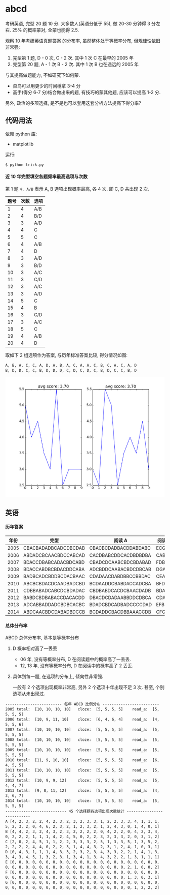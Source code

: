 abcd
====

考研英语, 完型 20 题 10 分. 大多数人(英语分低于 55), 做 20-30 分钟得 3 分左右.
25% 的概率蒙对, 全蒙也能得 2.5.

观察 [10 年考研英语真题答案](https://github.com/JackonYang/abcd/blob/master/data/data.txt)
的分布率, 虽然整体处于等概率分布, 但规律性依旧非常强:

1. 完型第 1 题, D - 0 次, C - 2 次. 其中 1 次 C 在最早的 2005 年
2. 完型第 20 题,  A - 1 次 B - 2 次. 其中 1 次 B 也在遥远的 2005 年

与其提高做题能力, 不如研究下如何蒙.

- 菜鸟可以用更少的时间穩拿 3-4 分
- 高手(得分 6-7 分)结合做出来的题, 有技巧的蒙其他题, 应该可以提高 1-2 分.

另外, 政治的多项选择, 是不是也可以套用这套分析方法提高下得分率?

代码用法
--------

依赖 python 库:

- matplotlib

运行:

```shell
$ python trick.py
```

#### 近 10 年完型填空各题频率最高选项与次数

第 1 题 `4, A/B` 表示 A, B 选项出现概率最高, 各 4 次. 即 C, D 共出现 2 次.

题号 | 次数 | 选项
---- | ---- | ----
1 | 4 | A/B
2 | 4 | B/D
3 | 3 | A/D
4 | 4 | C
5 | 5 | C
6 | 4 | A/B
7 | 4 | D
8 | 3 | A/D
9 | 3 | B/D
10 | 3 | A/C
11 | 3 | C/D
12 | 3 | A/C
13 | 3 | A/D
14 | 5 | C
15 | 4 | B
16 | 3 | C/D
17 | 3 | A/C
18 | 5 | C
19 | 4 | A/B
20 | 4 | D

取如下 2 组选项作为答案, 与历年标准答案比较, 得分情况如图:
```shell
A, B, A, C, C, A, D, A, B, A, C, A, A, C, B, C, A, C, A, D
B, D, D, C, C, B, D, D, D, C, D, C, D, C, B, D, C, C, B, D
```

![scores](figures/predict_by_most_freq_total.png "top freq scores")


英语
----

#### 历年答案

年份 | 完型 | 阅读 A | 阅读 B
---- | ---- | ------ | ------
2005 | CBACBADADBCADCDBCDAB | CBACBCDADBACDDABDABC | ECGFB
2006 | ABDADCBCAACBDCCABCAD | CACDBABCDDCACDBDBDBA | CABFD
2007 | BDACCDBABCADACBDCABD | CBADCDCAABCBDCBDABAD | FDBCE
2008 | BDACCABDBCBDACDDCABA | ADCBDDCAABACBDCDBCAB | DGACE
2009 | BADBCADCBDDBCDACBAAC | CDADAACDABDBBCCBBDAC | CEABG
2010 | ABCBCBDACDCAADBADCBD | BCDAADDCBABDACCADCBA | BFDGA
2011 | CDBBABADCABCDCBDADAC | CBDBABDCACDCBAACDADB | BDACF
2012 | BABDCBDBABACCDACACDD | DBACDCDADAABBDDCDBCA | CDAFG
2013 | ADCABBADDADCBDBCACBC | BDADCBDCADBADCCCCDAD | EFBGC
2014 | ABDCAACBDCDABADBDCCB | BCDADDCBACDBBAAACCDB | CFGDB


#### 总体分布率

ABCD 总体分布率, 基本是等概率分布

1. D 概率相对高了一丢丢

    - 06 年, 没有等概率分布, D 在阅读题中的概率高了一丢丢.
    - 12, 13 年, 没有等概率分布, D 在阅读中的概率高了 2 丢丢.

2. 具体到每一题, 在选项的分布上, 倾向性非常强.

    一般有 2 个选项出现概率非常高, 另外 2 个选项十年出现不足 3 次. 甚至, 个别选项从未出现过.
    

```shell
------------------------- 每年 ABCD 比例分布 -------------------------
2005 total:  [10, 10, 10, 10]   cloze:  [5, 5, 5, 5]    read_a:  [5, 5, 5, 5]
2006 total:  [10, 9, 11, 10]    cloze:  [6, 4, 6, 4]    read_a:  [4, 5, 5, 6]
2007 total:  [10, 10, 10, 10]   cloze:  [5, 5, 5, 5]    read_a:  [5, 5, 5, 5]
2008 total:  [10, 10, 10, 10]   cloze:  [5, 5, 5, 5]    read_a:  [5, 5, 5, 5]
2009 total:  [10, 10, 10, 10]   cloze:  [5, 5, 5, 5]    read_a:  [5, 5, 5, 5]
2010 total:  [11, 9, 10, 10]    cloze:  [5, 5, 5, 5]    read_a:  [6, 4, 5, 5]
2011 total:  [10, 10, 10, 10]   cloze:  [5, 5, 5, 5]    read_a:  [5, 5, 5, 5]
2012 total:  [10, 9, 9, 12]     cloze:  [5, 5, 5, 5]    read_a:  [5, 4, 4, 7]
2013 total:  [9, 8, 11, 12]     cloze:  [5, 5, 5, 5]    read_a:  [4, 3, 6, 7]
2014 total:  [10, 10, 10, 10]   cloze:  [5, 5, 5, 5]    read_a:  [5, 5, 5, 5]
--------------------------- 45 个选择题各选项出现次数统计 ---------------------------
A [4, 2, 3, 2, 2, 4, 2, 3, 2, 3, 2, 3, 3, 1, 2, 2, 3, 3, 4, 1, 1, 1, 5, 2, 3, 2, 0, 4, 6, 2, 3, 2, 1, 2, 3, 2, 1, 2, 4, 3, 0, 1, 4, 0, 1]
B [4, 4, 2, 3, 2, 4, 3, 2, 3, 2, 2, 2, 2, 0, 4, 2, 2, 0, 4, 2, 3, 4, 0, 2, 2, 2, 1, 1, 1, 4, 2, 4, 5, 0, 2, 2, 3, 2, 3, 3, 2, 0, 3, 1, 2]
C [2, 0, 2, 4, 5, 1, 1, 2, 2, 3, 3, 3, 2, 5, 1, 3, 3, 5, 1, 3, 5, 2, 2, 2, 2, 2, 4, 4, 0, 2, 2, 3, 1, 4, 4, 3, 2, 3, 1, 2, 4, 1, 0, 3, 1]
D [0, 4, 3, 1, 1, 1, 4, 3, 3, 2, 3, 2, 3, 4, 3, 3, 2, 2, 1, 4, 1, 3, 3, 4, 3, 4, 5, 1, 3, 2, 3, 1, 3, 4, 1, 3, 4, 3, 2, 2, 1, 3, 1, 1, 1]
E [0, 0, 0, 0, 0, 0, 0, 0, 0, 0, 0, 0, 0, 0, 0, 0, 0, 0, 0, 0, 0, 0, 0, 0, 0, 0, 0, 0, 0, 0, 0, 0, 0, 0, 0, 0, 0, 0, 0, 0, 2, 1, 0, 0, 2]
F [0, 0, 0, 0, 0, 0, 0, 0, 0, 0, 0, 0, 0, 0, 0, 0, 0, 0, 0, 0, 0, 0, 0, 0, 0, 0, 0, 0, 0, 0, 0, 0, 0, 0, 0, 0, 0, 0, 0, 0, 1, 3, 0, 3, 1]
G [0, 0, 0, 0, 0, 0, 0, 0, 0, 0, 0, 0, 0, 0, 0, 0, 0, 0, 0, 0, 0, 0, 0, 0, 0, 0, 0, 0, 0, 0, 0, 0, 0, 0, 0, 0, 0, 0, 0, 0, 0, 1, 2, 2, 2]
```
